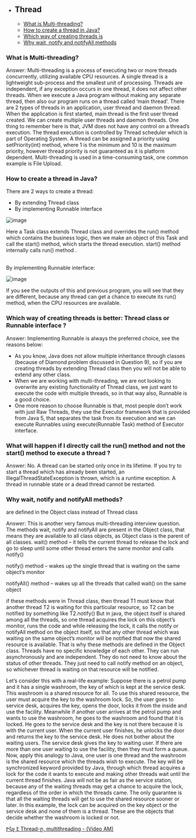 - ## Thread
  - [What is Multi-threading?](https://github.com/goodluck3301/android-interview/blob/main/Java/README.md#what-is-multi-threading)
  - [How to create a thread in Java?](https://github.com/goodluck3301/android-interview/blob/main/Java/README.md#how-to-create-a-thread-in-java) 
  - [Which way of creating threads is](https://github.com/goodluck3301/android-interview/blob/main/Java/README.md#which-way-of-creating-threads-is)
  - [Why wait, notify and notifyAll methods](https://github.com/goodluck3301/android-interview/blob/main/Java/README.md#why-wait-notify-and-notifyall-methods)
  
### What is Multi-threading?

Answer: Multi-threading is a process of executing two or more
threads concurrently, utilizing available CPU resources. A single
thread is a lightweight sub-process and the smallest unit of
processing. Threads are independent, if any exception occurs in one
thread, it does not affect other threads.
When we execute a Java program without making any separate
thread, then also our program runs on a thread called ‘main thread’.
There are 2 types of threads in an application, user thread and
daemon thread. When the application is first started, main thread is
the first user thread created. We can create multiple user threads
and daemon threads.
One thing to remember here is that, JVM does not have any control
on a thread’s execution. The thread execution is controlled by
Thread scheduler which is part of Operating System. A thread can
be assigned a priority using setPriority(int) method, where 1 is the
minimum and 10 is the maximum priority, however thread priority is
not guaranteed as it is platform dependent.
Multi-threading is used in a time-consuming task, one common
example is File Upload.

  ### How to create a thread in Java?

There are 2 ways to create a thread:
- By extending Thread class
- By implementing Runnable
interface

![image](https://user-images.githubusercontent.com/100533325/213198406-cc6e35b0-4114-4236-ae5c-b2767200ae78.png)

Here a Task class extends Thread class and overrides the run()
method which contains the business logic, then we make an object
of this Task and call the start() method, which starts the thread
execution. start() method internally calls run() method .

</br>
By implementing Runnable interface:

![image](https://user-images.githubusercontent.com/100533325/213198594-f36a4a8a-65fa-4465-8070-a265fc717280.png)

If you see the outputs of this and previous program, you will see that
they are different, because any thread can get a chance to execute
its run() method, when the CPU resources are available.

### Which way of creating threads is better: Thread class or Runnable interface ?

Answer: Implementing Runnable is always the preferred choice, see
the reasons below:
- As you know, Java does not allow multiple inheritance
through classes (because of Diamond problem
discussed in Question 9), so if you are creating threads
by extending Thread class then you will not be able to
extend any other class.
- When we are working with multi-threading, we are not
looking to overwrite any existing functionality of Thread
class, we just want to execute the code with multiple
threads, so in that way also, Runnable is a good choice.
- One more reason to choose Runnable is that, most
people don’t work with just Raw Threads, they use the
Executor framework that is provided from Java 5, that
separates the task from its execution and we can
execute Runnables using execute(Runnable Task)
method of Executor interface.</br>

### What will happen if I directly call the run() method and not the start() method to execute a thread ?

Answer: No. A thread can be started only once in its lifetime. If you
try to start a thread which has already been started, an
IllegalThreadStateException is thrown, which is a runtime exception.
A thread in runnable state or a dead thread cannot be restarted.

### Why wait, notify and notifyAll methods?
are defined in the Object class instead of Thread
class

Answer: This is another very famous multi-threading interview
question. The methods wait, notify and notifyAll are present in the
Object class, that means they are available to all class objects, as
Object class is the parent of all classes.
wait() method – it tells the current thread to release the lock and go
to sleep until some other thread enters the same monitor and calls
notify()

notify() method – wakes up the single thread that is waiting on the
same object’s monitor

notifyAll() method – wakes up all the threads that called wait() on the
same object

if these methods were in Thread class, then thread T1 must know
that another thread T2 is waiting for this particular resource, so T2
can be notified by something like T2.notify()
But in java, the object itself is shared among all the threads, so one
thread acquires the lock on this object’s monitor, runs the code and
while releasing the lock, it calls the notify or notifyAll method on the
object itself, so that any other thread which was waiting on the same
object’s monitor will be notified that now the shared resource is
available. That is why these methods are defined in the Object class.
Threads have no specific knowledge of each other. They can run
asynchronously and are independent. They do not need to know
about the status of other threads. They just need to call notify
method on an object, so whichever thread is waiting on that resource
will be notified.

Let’s consider this with a real-life example:
Suppose there is a petrol pump and it has a single washroom, the
key of which is kept at the service desk. This washroom is a shared
resource for all. To use this shared resource, the user must acquire
the key to the washroom lock. So, the user goes to service desk,
acquires the key, opens the door, locks it from the inside and use the
facility.
Meanwhile if another user arrives at the petrol pump and wants to
use the washroom, he goes to the washroom and found that it is
locked. He goes to the service desk and the key is not there because
it is with the current user. When the current user finishes, he unlocks
the door and returns the key to the service desk. He does not bother
about the waiting users. The service desk gives the key to waiting
user. If there are more than one user waiting to use the facility, then
they must form a queue.
Now, apply this analogy to Java, one user is one thread and the
washroom is the shared resource which the threads wish to execute.
The key will be synchronized keyword provided by Java, through
which thread acquires a lock for the code it wants to execute and
making other threads wait until the current thread finishes. Java will
not be as fair as the service station, because any of the waiting
threads may get a chance to acquire the lock, regardless of the order
in which the threads came. The only guarantee is that all the waiting
threads will get to use the shared resource sooner or later.
In this example, the lock can be acquired on the key object or the
service desk and none of them is a thread. These are the objects
that decide whether the washroom is locked or not.


[Ինչ է Thread-ը, multithreading - (Video AM)](https://www.youtube.com/watch?v=EYAHKHvm6uI)
